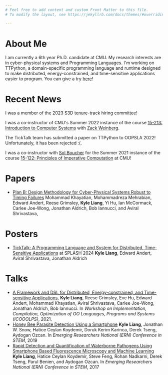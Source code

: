 ```yaml
---
# Feel free to add content and custom Front Matter to this file.
# To modify the layout, see https://jekyllrb.com/docs/themes/#overriding-theme-defaults

---
```


About Me
======================

I am currently a 6th year Ph.D. candidate at CMU.
My research interests are in cyber-physical systems and Programming Languages.
I'm working on TTPython, a domain-specific programming language and runtime
designed to make distributed, energy-constrained, and time-sensitive applications
easier to program.
You can give a try [here](http://ccsg.ece.cmu.edu/ttpython/tutorial-index.html)!

Recent News
======================

I was a member of the 2023 S3D tenure-track hiring committee!

I was a co-instructor of CMU's Summer 2022 instance of the course
[15-213: Introduction to Computer Systems](https://www.cs.cmu.edu/afs/cs/academic/class/15213-m22/www/)
with [Zack Weinberg](https://www.owlfolio.org/).

The TickTalk team has submitted a paper on TTPython to OOPSLA 2022!
Unfortunately, it has been rejected :(.

I was a co-instructor with [Sol Boucher](https://www.cs.cmu.edu/~sboucher/) for
the Summer 2021 instance of the course
[15-122: Principles of Imperative Computation](http://www.cs.cmu.edu/~15122-archive/n21/home.shtml)
at CMU!

Papers
======

+ [Plan B: Design Methodology for Cyber-Physical Systems Robust to Timing Failures](https://dl.acm.org/doi/10.1145/3516449) Mohammad Khayatian, Mohammadreza Mehrabian, Edward Andert, Reese Grimsley, **Kyle Liang**, Yi Hu, Ian McCormack, Carlee Joe-Wong, Jonathan Aldrich, Bob Iannucci, and Aviral Shrivastava,

Posters
=======
+ [TickTalk: A Programming Language and System for Distributed, Time-Sensitive Applications](https://2024.splashcon.org/track/splash-2024-Posters#About) at SPLASH 2024 **Kyle Liang**, Edward Andert, Aviral Shrivastava, Jonathan Aldrich

Talks
=====

+ [A Framework and DSL for Distributed, Energy-constrained, and Time-sensitive Applications.](https://2021.ecoop.org/details/ecoop-issta-2021-icooolps/10/A-Framework-and-DSL-for-Distributed-Energy-constrained-and-Time-sensitive-Applicati) **Kyle Liang**, Reese Grimsley, Eve Hu, Edward Andert, Mohammad Khayatian, Aviral Shrivastava, Carlee Joe-Wong, Jonathan Aldrich, Bob Iannucci. In *Workshop on Implementation, Compilation, Optimization of OO Languages, Programs and Systems (ICOOOLPS)*, 2021.
+ [Honey Bee Parasite Detection Using a Smartphone](https://emerging-researchers.org/projects/98-4/) **Kyle Liang**, Jonathan W. Snow, Hatice Ceylan Koydemir, Doruk Kerim Karinca, Derek Tseng, Aydogan Ozcan. In *Emerging Researchers National (ERN) Conference in STEM*, 2019
+ [Rapid Detection and Quantification of Waterborne Pathogens Using Smartphone Based Fluorescence Microscopy and Machine Learning](https://emerging-researchers.org/projects/12699/) **Kyle Liang**, Hatice Ceylan Koydemir, Steve Feng, Rohan Nadkarni, Derek Tseng, Parul Benien, and Aydogan Ozcan. In *Emerging Researchers National (ERN) Conference in STEM*, 2017
